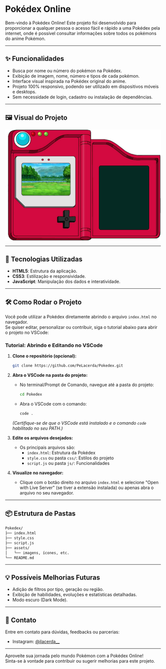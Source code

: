 # Pokédex Online

Bem-vindo à Pokédex Online! Este projeto foi desenvolvido para proporcionar a qualquer pessoa o acesso fácil e rápido a uma Pokédex pela internet, onde é possível consultar informações sobre todos os pokémons do anime Pokémon.

---

## ✨ Funcionalidades

- Busca por nome ou número do pokémon na Pokédex.
- Exibição de imagem, nome, número e tipos de cada pokémon.
- Interface visual inspirada na Pokédex original do anime.
- Projeto 100% responsivo, podendo ser utilizado em dispositivos móveis e desktops.
- Sem necessidade de login, cadastro ou instalação de dependências.

---

## 🖼️ Visual do Projeto

![image1](./imagens/pokedex.png)

---

## 🚀 Tecnologias Utilizadas

- **HTML5**: Estrutura da aplicação.
- **CSS3**: Estilização e responsividade.
- **JavaScript**: Manipulação dos dados e interatividade.

---

## 🛠️ Como Rodar o Projeto

Você pode utilizar a Pokédex diretamente abrindo o arquivo `index.html` no navegador.  
Se quiser editar, personalizar ou contribuir, siga o tutorial abaixo para abrir o projeto no VSCode:

### Tutorial: Abrindo e Editando no VSCode

1. **Clone o repositório (opcional):**
   ```bash
   git clone https://github.com/PeLacerda/Pokedex.git
   ```

2. **Abra o VSCode na pasta do projeto:**
   - No terminal/Prompt de Comando, navegue até a pasta do projeto:
     ```bash
     cd Pokedex
     ```
   - Abra o VSCode com o comando:
     ```bash
     code .
     ```
   *(Certifique-se de que o VSCode está instalado e o comando `code` habilitado no seu PATH.)*

3. **Edite os arquivos desejados:**
   - Os principais arquivos são:
     - `index.html`: Estrutura da Pokédex
     - `style.css` ou pasta `css/`: Estilos do projeto
     - `script.js` ou pasta `js/`: Funcionalidades

4. **Visualize no navegador:**
   - Clique com o botão direito no arquivo `index.html` e selecione "Open with Live Server" (se tiver a extensão instalada) ou apenas abra o arquivo no seu navegador.

---

## 📦 Estrutura de Pastas

```
Pokedex/
├── index.html
├── style.css
├── script.js
├── assets/
│   └── imagens, ícones, etc.
└── README.md
```

---

## 💡 Possíveis Melhorias Futuras

- Adição de filtros por tipo, geração ou região.
- Exibição de habilidades, evoluções e estatísticas detalhadas.
- Modo escuro (Dark Mode).

---

## 📲 Contato

Entre em contato para dúvidas, feedbacks ou parcerias:

- Instagram: [@ilacerda__](https://instagram.com/ilacerda__)

---

Aproveite sua jornada pelo mundo Pokémon com a Pokédex Online!  
Sinta-se à vontade para contribuir ou sugerir melhorias para este projeto.
